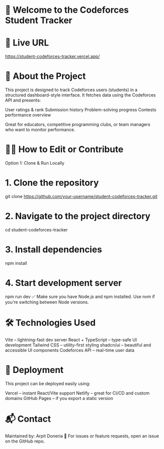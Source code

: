 # 📘 Welcome to the Codeforces Student Tracker
# 🔗 Live URL
https://student-codeforces-tracker.vercel.app/

# 🧠 About the Project
This project is designed to track Codeforces users (students) in a structured dashboard-style interface. It fetches data using the Codeforces API and presents:

User ratings & rank
Submission history
Problem-solving progress
Contests performance overview

Great for educators, competitive programming clubs, or team managers who want to monitor performance.

# 🧑‍💻 How to Edit or Contribute
Option 1: Clone & Run Locally

# 1. Clone the repository
git clone https://github.com/your-username/student-codeforces-tracker.git

# 2. Navigate to the project directory
cd student-codeforces-tracker

# 3. Install dependencies
npm install

# 4. Start development server
npm run dev
✅ Make sure you have Node.js and npm installed. Use nvm if you're switching between Node versions.

# 🛠 Technologies Used
Vite – lightning-fast dev server
React + TypeScript – type-safe UI development
Tailwind CSS – utility-first styling
shadcn/ui – beautiful and accessible UI components
Codeforces API – real-time user data

# 🚀 Deployment
This project can be deployed easily using:

Vercel – instant React/Vite support
Netlify – great for CI/CD and custom domains
GitHub Pages – if you export a static version

# 📬 Contact
Maintained by: Arpit Doneria
💌 For issues or feature requests, open an issue on the GitHub repo.
